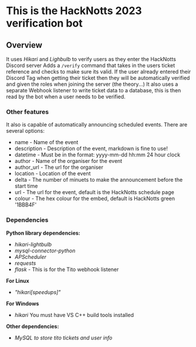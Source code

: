 # This is the HackNotts 2023 verification bot

## Overview
It uses *Hikari* and *Lighbulb* to verify users as they enter the HackNotts Discord server
Adds a `/verify` command that takes in the users ticket reference and checks to make sure its valid.
If the user already entered their Discord Tag when getting their ticket then they will be automatically verified and given the roles when joining the server (the theory...) It also uses a separate Webhook listener to write ticket data to a database, this is then read by the bot when a user needs to be verified.

### Other features
It also is capable of automatically announcing scheduled events. There are several options:
* name - Name of the event
* description - Description of the event, markdown is fine to use!
* datetime - Must be in the format: yyyy-mm-dd hh:mm 24 hour clock
* author - Name of the organiser for the event
* author_url - The url for the organiser
* location - Location of the event
* delta - The number of minuets to make the announcement before the start time
* url - The url for the event, default is the HackNotts schedule page
* colour - The hex colour for the embed, default is HackNotts green '1BBB4F'

### Dependencies
**Python library dependencies:**
* *hikari-lightbulb*
* *mysql-connector-python*
* *APScheduler*
* *requests*
* *flask* - This is for the Tito webhook listener

**For Linux**
* *"hikari[speedups]"*

**For Windows**
* *hikari*
You must have VS C++ build tools installed

**Other dependencies:**
* *MySQL to store tito tickets and user info*
